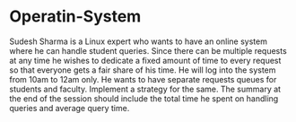 # Operatin-System
Sudesh Sharma is a Linux expert who wants to have an online system where he can handle student queries. Since there can be multiple requests at any time he wishes to dedicate a fixed  amount of time to every request so that everyone gets a fair share of his time. He will log into the system from 10am to 12am only. He wants to have separate requests queues for students and faculty. Implement a strategy for the same. The summary at the end of the session should include the total time he spent on handling queries and average query time. 
